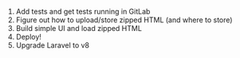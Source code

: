 1. Add tests and get tests running in GitLab
2. Figure out how to upload/store zipped HTML (and where to store)
3. Build simple UI and load zipped HTML
4. Deploy!
5. Upgrade Laravel to v8
